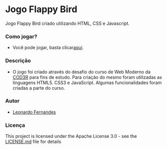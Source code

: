 # Jogo Flappy Bird
Jogo Flappy Bird criado utilizando HTML, CSS e Javascript.

### Como jogar?

* Você pode jogar, basta clicar[aqui](https://8bitsL.github.io/Flappy-Bird/flappy.html).

### Descrição

* O jogo foi criado através do desafio do curso de Web Moderno da [COD3R](https://github.com/cod3rcursos/) 
para fins de estudo. 
Para criação do mesmo foram utilizadas as linguagens HTML5. CSS3 e JavaScript. 
Algumas funcionalidades foram criadas a parte do curso.

### Autor

* [Leonardo Fernandes](https://github.com/8bitsL)

### Licença

This project is licensed under the Apache License 3.0 - see the [LICENSE.md](LICENSE.md) file for details
